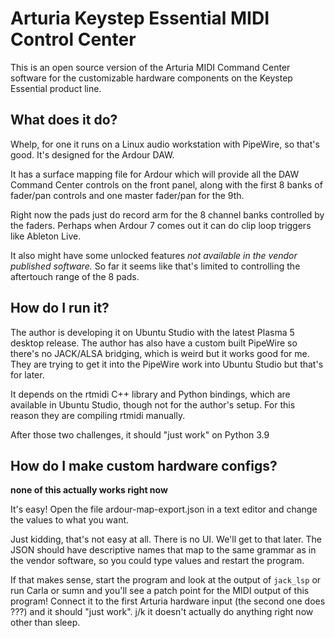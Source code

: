 # Arturia Keystep Essential MIDI Control Center

This is an open source version of the Arturia MIDI Command Center software for the customizable hardware components on the Keystep Essential product line.

## What does it do?

Whelp, for one it runs on a Linux audio workstation with PipeWire, so that's good. It's designed for the Ardour DAW.

It has a surface mapping file for Ardour which will provide all the DAW Command Center controls on the front panel, along with the first 8 banks of fader/pan controls and one master fader/pan for the 9th.

Right now the pads just do record arm for the 8 channel banks controlled by the faders. Perhaps when Ardour 7 comes out it can do clip loop triggers like Ableton Live.

It also might have some unlocked features *not available in the vendor published software.* So far it seems like that's limited to controlling the aftertouch range of the 8 pads.

## How do I run it?

The author is developing it on Ubuntu Studio with the latest Plasma 5 desktop release. The author has also have a custom built PipeWire so there's no JACK/ALSA bridging, which is weird but it works good for me. They are trying to get it into the PipeWire work into Ubuntu Studio but that's for later.

It depends on the rtmidi C++ library and Python bindings, which are available in Ubuntu Studio, though not for the author's setup. For this reason they are compiling rtmidi manually.

After those two challenges, it should "just work" on Python 3.9

## How do I make custom hardware configs?

**none of this actually works right now**

It's easy! Open the file ardour-map-export.json in a text editor and change the values to what you want.

Just kidding, that's not easy at all. There is no UI. We'll get to that later. The JSON should have descriptive names that map to the same grammar as in the vendor software, so you could type values and restart the program.

If that makes sense, start the program and look at the output of `jack_lsp` or run Carla or sumn and you'll see a patch point for the MIDI output of this program! Connect it to the first Arturia hardware input (the second one does ???) and it should "just work". j/k it doesn't actually do anything right now other than sleep.
